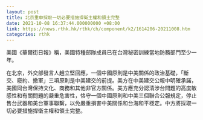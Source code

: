 ```yaml
---
layout: post
title: 北京重申採取一切必要措施捍衛主權和領土完整
date: 2021-10-08 16:37:44.000000000 +08:00
link: https://news.rthk.hk/rthk/ch/component/k2/1614206-20211008.htm
categories: rthk
---
```


美國《華爾街日報》稱，美國特種部隊成員已在台灣秘密訓練當地防務部門至少一年。　

在北京，外交部發言人趙立堅回應，一個中國原則是中美關係的政治基礎，「斷交、廢約、撤軍」三項原則是中美建交的前提。美方在中美建交公報中明確承諾，美國同台灣保持文化、商務和其他非官方關係。美方應充分認清涉台問題的高度敏感性和有關問題的嚴重危害性，恪守一個中國原則和中美三個聯合公報規定，停止售台武器和美台軍事聯繫，以免嚴重損害中美關係和台海和平穩定。中方將採取一切必要措施捍衛主權和領土完整。
